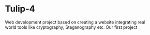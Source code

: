 # Tulip-4
Web development project based on creating a website integrating real world tools like cryptography, Steganography etc.
Our first project

